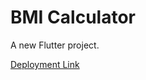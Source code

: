 # BMI Calculator

A new Flutter project.

[Deployment Link](https://adel-rihan.github.io/bmi_calculator/)
